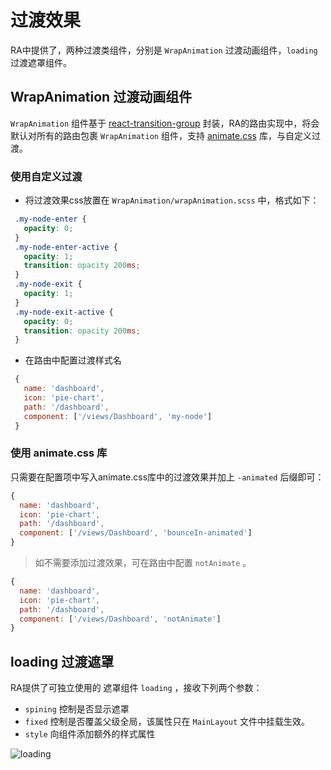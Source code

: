 # 过渡效果

RA中提供了，两种过渡类组件，分别是 `WrapAnimation` 过渡动画组件，`loading` 过渡遮罩组件。

## WrapAnimation 过渡动画组件

`WrapAnimation` 组件基于 [react-transition-group](https://github.com/reactjs/react-transition-group) 封装，RA的路由实现中，将会默认对所有的路由包裹 `WrapAnimation` 组件，支持 [animate.css](https://daneden.github.io/animate.css/) 库，与自定义过渡。

### 使用自定义过渡

 - 将过渡效果css放置在 `WrapAnimation/wrapAnimation.scss` 中，格式如下：
 ```css
  .my-node-enter {
    opacity: 0;
  }
  .my-node-enter-active {
    opacity: 1;
    transition: opacity 200ms;
  }
  .my-node-exit {
    opacity: 1;
  }
  .my-node-exit-active {
    opacity: 0;
    transition: opacity 200ms;
  }
 ```
 - 在路由中配置过渡样式名
 ```javascript
  {
    name: 'dashboard',
    icon: 'pie-chart',
    path: '/dashboard',
    component: ['/views/Dashboard', 'my-node']
  }
  ```

### 使用 animate.css 库

只需要在配置项中写入animate.css库中的过渡效果并加上 `-animated` 后缀即可：
```javascript
{
  name: 'dashboard',
  icon: 'pie-chart',
  path: '/dashboard',
  component: ['/views/Dashboard', 'bounceIn-animated']
}
```


> 如不需要添加过渡效果，可在路由中配置 `notAnimate` 。

```javascript
{
  name: 'dashboard',
  icon: 'pie-chart',
  path: '/dashboard',
  component: ['/views/Dashboard', 'notAnimate']
}
```

## loading 过渡遮罩

RA提供了可独立使用的 遮罩组件 `loading` ，接收下列两个参数：

- `spining` 控制是否显示遮罩 
- `fixed` 控制是否覆盖父级全局，该属性只在 `MainLayout` 文件中挂载生效。
- `style` 向组件添加额外的样式属性

![loading](/media/loading.gif)